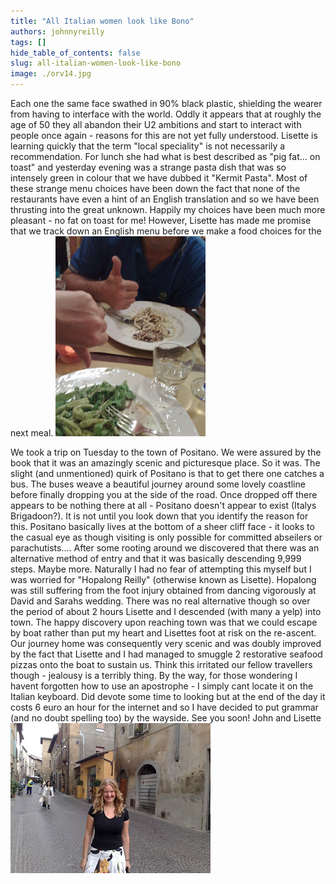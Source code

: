 ```yaml
---
title: "All Italian women look like Bono"
authors: johnnyreilly
tags: []
hide_table_of_contents: false
slug: all-italian-women-look-like-bono
image: ./orv14.jpg
---
```

Each one the same face swathed in 90% black plastic, shielding the wearer from having to interface with the world. Oddly it appears that at roughly the age of 50 they all abandon their U2 ambitions and start to interact with people once again - reasons for this are not yet fully understood. Lisette is learning quickly that the term "local speciality" is not necessarily a recommendation. For lunch she had what is best described as "pig fat... on toast" and yesterday evening was a strange pasta dish that was so intensely green in colour that we have dubbed it "Kermit Pasta". Most of these strange menu choices have been down the fact that none of the restaurants have even a hint of an English translation and so we have been thrusting into the great unknown. Happily my choices have been much more pleasant - no fat on toast for me! However, Lisette has made me promise that we track down an English menu before we make a food choices for the next meal. ![](orv10.jpg)

 We took a trip on Tuesday to the town of Positano. We were assured by the book that it was an amazingly scenic and picturesque place. So it was. The slight (and unmentioned) quirk of Positano is that to get there one catches a bus. The buses weave a beautiful journey around some lovely coastline before finally dropping you at the side of the road. Once dropped off there appears to be nothing there at all - Positano doesn't appear to exist (Italys Brigadoon?). It is not until you look down that you identify the reason for this. Positano basically lives at the bottom of a sheer cliff face - it looks to the casual eye as though visiting is only possible for committed abseilers or parachutists.... After some rooting around we discovered that there was an alternative method of entry and that it was basically descending 9,999 steps. Maybe more. Naturally I had no fear of attempting this myself but I was worried for "Hopalong Reilly" (otherwise known as Lisette). Hopalong was still suffering from the foot injury obtained from dancing vigorously at David and Sarahs wedding. There was no real alternative though so over the period of about 2 hours Lisette and I descended (with many a yelp) into town. The happy discovery upon reaching town was that we could escape by boat rather than put my heart and Lisettes foot at risk on the re-ascent. Our journey home was consequently very scenic and was doubly improved by the fact that Lisette and I had managed to smuggle 2 restorative seafood pizzas onto the boat to sustain us. Think this irritated our fellow travellers though - jealousy is a terribly thing. By the way, for those wondering I havent forgotten how to use an apostrophe - I simply cant locate it on the Italian keyboard. Did devote some time to looking but at the end of the day it costs 6 euro an hour for the internet and so I have decided to put grammar (and no doubt spelling too) by the wayside. See you soon! John and Lisette ![](orv14.jpg)


